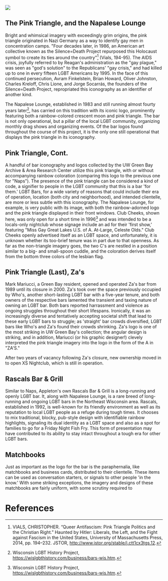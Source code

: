 <param ve-image 
       label="My World Hand-Drawn Flier" 
       description="Framed poster for My World, drawn by then-owner, Bob Hackl." 
       url="https://github.com/Votiaw09/Imagas/blob/main/Rainbow%20Over%20Wisconsin,%20My%20World%20flier.jpg?raw=true">

<a href="https://juncture-digital.org"><img src="https://juncture-digital.org/images/ve-button.png"></a>

<param ve-config 
       title="Where Everybody Knows Your Name: LGBT Bars in Northeast Wisconsin"
       author="Austin Votis"
       banner="https://github.com/Votiaw09/Imagas/blob/main/dh%20final%20banner.jpg?raw=true" 
       layout="vertical">

## The Pink Triangle, and the Napalese Lounge

Bright and whimsical imagery with exceedingly grim origins, the pink triangle originated in Nazi Germany as a way to identify gay men in concentration camps. "Four decades later, in 1986, an American art collective known as the Silence=Death Project repurposed this Holocaust symbol to create its ties around the country"[^1] (Vials, 194-95). The AIDS crisis, joyfully referred to by Reagan's administration as the "gay plague," was seen as "god's solution" to the Republicans' "gay crisis," and had killed up to one in every fifteen LGBT Americans by 1995. In the face of this continued persecution, Avram Finkelstein, Brian Howard, Oliver Johnston, Charles Kreloff, Chris Lione, and Jorge Socarrás, the founders of the Silence=Death Project, repropriated this iconography as an identifier of another kind.

<param ve-image 
       label="Silence=Death" 
       description="Slogan of the Silence=Death Project."  url="https://upload.wikimedia.org/wikipedia/commons/6/61/A_pink_triangle_against_a_black_backdrop_with_the_words_%27Silence%3DDeath%27_representing_an_advertisement_for_The_Silence_%3D_Death_Project_used_by_permission_by_ACT-UP%2C_The_AIDS_Coalition_To_Unleash_Power._Wellcome_L0052822.jpg">

The Napalese Lounge, established in 1983 and still running almost fourty years later[^2], has carried on this tradition with its iconic logo, prominently featuring both a rainbow-colored crescent moon and pink triangle. The bar is not only operational, but a pillar of the local LGBT community, organizing monthly drag shows and organizing events. Of the bar logos found throughout the course of this project, it is the only one still operational that displays the pink triangle in its iconography.

<param ve-image 
       label="Napalese Lounge Logo" 
       description="Logo of the Napalese Lounge in Green Bay" 
       url="https://github.com/Votiaw09/Imagas/blob/main/Copy%20of%20Eiler%20-%20Napalese%20Lounge%20Logo%20(1).jpg?raw=true">
       
<param ve-image 
       label="Napalese Lounge Bowling Team Shirts" 
       description="Logo of the Napalese Lounge on Bowling Shirts" 
       url="https://github.com/Votiaw09/Imagas/blob/main/Copy%20of%20Eiler%20-%20Naps%20Bowling%20League%201.jpg?raw=true">
       
<param ve-map title="Napalese Lounge, Initial Location 1983-2000" center="44.51130367738143, -88.0240842739042" zoom="16" 
<param ve-map-marker
       url="https://upload.wikimedia.org/wikipedia/commons/e/ed/Map_pin_icon.svg"
       coords="44.51130367738143, -88.0240842739042"
       size="47,64"
       iconAnchor="22, 94">
       
<param ve-map title="Napalese Lounge, Relocated 2000-Present" center="44.51131825254179, -87.99322045325613" zoom="16" 
<param ve-map-marker
       url="https://upload.wikimedia.org/wikipedia/commons/e/ed/Map_pin_icon.svg"
       coords="44.51131825254179, -87.99322045325613"
       size="47,64"
       iconAnchor="22, 94">

## Pink Triangle, Cont.

A handful of bar iconography and logos collected by the UW Green Bay Archive & Area Research Center utilize this pink triangle, with or without accompanying rainbow coloration (comparing this logo to the previous one for "Naps"). The presence of the pink triangle can be considered a kind of code, a signifier to people in the LGBT community that this is a bar 'for them.' LGBT Bars, for a wide variety of reasons that could include their era of operation, location (both city and neighborhood), and intended clientelle, are more or less subtle with this iconography. The Napalese Lounge, for example, is very public with its image, with both the rainbow-adorned logo and the pink triangle displayed in their front windows. Club Cheeks, shown here, was only open for a short time in 1996[^2] and was intended to be a locals-only nightclub whose signage include an ad for their 'first show,' featuring "Miss Gay Great Lakes U.S. of A. At-Large, Celeste Olds." Club Cheeks openly advertised itself as an LGBT space, and unfortunately, it is unknown whether its too-brief tenure was in part due to that openness. As far as the non-triangle imagery goes, the two C's are nestled in a position similar to a big- and small-spoon cuddle, and the coloration derives itself from the bottom three colors of the lesbian flag.
<param ve-image 
       label="Club Cheeks Logo" 
       description="T-shirt logo of Club Cheeks in Green Bay" 
       url="https://raw.githubusercontent.com/Votiaw09/Imagas/main/Votis%2C%20Austin002.jpg">
       
<param ve-map center="44.51446973045305, -88.02393517390406" zoom="16" 
       <param ve-map-marker
       url="https://upload.wikimedia.org/wikipedia/commons/e/ed/Map_pin_icon.svg"
       coords="44.51446973045305, -88.02393517390406"
       size="47,64"
       iconAnchor="22, 94">
       
## Pink Triangle (Last), Za's

Mark Mariucci, a Green Bay resident, opened and operated Za's bar from 1989 until its closure in 2000. Za's took over the space previously occupied by Who's, another short-lasting LGBT bar with a five-year tenure, and both owners of the respective bars lamented the transient and taxing nature of owning an LGBT bar. Both bars reported harrassment and violence as ongoing struggles throughout their short lifespans. Ironically, it was an increasingly diverse and tentatively accepting societal shift that lead to these early LGBT bars to struggle; as 'straight' bar crowds diversified, LGBT bars like Who's and Za's found their crowds shrinking. Za's logo is one of the most striking in UW Green Bay's collection; the angular design is striking, and in addition, Mariucci (or his graphic designer!) clevely interpreted the pink triangle imagery into the logo in the form of the A in "ZA'S."

After two years of vacancy following Za's closure, new ownership moved in to open XS Nightclub, which is still in operation.

<param ve-image 
       label="Za's t-shirt logo" 
       description="A t-shirt design for Za's Bar, est. 1989-2000" 
       url="https://raw.githubusercontent.com/Votiaw09/Imagas/main/Za_s%20t-shirt.jpg">
       
<param ve-map center="44.512412492909235, -88.0011029034614" zoom="16" 
<param ve-map-marker
       url="https://upload.wikimedia.org/wikipedia/commons/e/ed/Map_pin_icon.svg"
       coords="44.512412492909235, -88.0011029034614"
       size="47,64"
       iconAnchor="22, 94">       
       
<param ve-image 
       label="XS Nightclub T-Shirt Logo" 
       description="A t-shirt for Club XS, presently operated." 
       url="https://github.com/Votiaw09/Imagas/blob/main/Votis,%20Austin005.jpg?raw=true">       

## Rascals Bar & Grill

Similar to Naps, Appleton's own Rascals Bar & Grill is a long-running and openly LGBT bar. It, along with Napalese Lounge, is a rare breed of long-running and ongoing LGBT bars in the Northeast Wisconsin area. Rascals, established in 1992, is well-known for its friendly environment as well as its reputation to local LGBT people as a refuge during tough times. It chooses to mix traditional, blocky, pub-style design with identifiable rainbow highlights, signaling its dual identity as a LGBT space and also as a spot for families to go for a Friday Night Fish Fry. This form of presentation may have contributed to its ability to stay intact throughout a tough era for other LGBT bars.

<param ve-image 
       label="Rascals 1990" 
       description="A group of people standing outside the Rascals Bar sign" 
       url="https://github.com/Votiaw09/Imagas/blob/main/Rascals%201990-1995001.jpg?raw=true">
<param ve-image 
       label="Rascals Business Card" 
       description="A color-printed business card for Rascals Bar & Grill featuring rainbow coloration." 
       url="https://github.com/Votiaw09/Imagas/blob/main/Votis,%20Austin009.jpg?raw=true">
       
<param ve-map center="44.27312970451574, -88.396931932921" zoom="16" 
<param ve-map-marker
       url="https://upload.wikimedia.org/wikipedia/commons/e/ed/Map_pin_icon.svg"
       coords="44.27312970451574, -88.396931932921"
       size="47,64"
       iconAnchor="22, 94">
       
## Matchbooks

Just as important as the logo for the bar is the paraphernalia, like matchbooks and business cards, distributed to their clientelle. These items can be used as conversation starters, or signals to other people 'in the know.' With some striking exceptions, the imagery and designs of these matchbooks are fairly uniform, with some scrutiny required to 

<param ve-image 
       label="A Smoker's Trip Down Memory Lane" 
       description="A collection of matchbooks from various local LGBT bars." 
       url="https://github.com/Votiaw09/Imagas/blob/main/Rainbow%20Over%20Wisconsin%20Smokers%20Trip%20Down%20Memory%20Lane.jpg?raw=true">

# References

[^1]: VIALS, CHRISTOPHER. “Queer Antifascism: Pink Triangle Politics and the Christian Right.” Haunted by Hitler: Liberals, the Left, and the Fight against Fascism in the United States, University of Massachusetts Press, 2014, pp. 194–232. JSTOR, http://www.jstor.org/stable/j.ctt1cx3tgs.12.
[^2]: Wisconsin LGBT History Project, https://wislgbthistory.com/business/bars-wis.htm.
